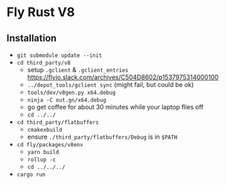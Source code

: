 # Fly Rust V8

## Installation

- `git submodule update --init`
- `cd third_party/v8`
  - setup `.gclient` & `.gclient_entries` https://flyio.slack.com/archives/C504D8602/p1537975314000100
  - `../depot_tools/gclient sync` (might fail, but could be ok)
  - `tools/dev/v8gen.py x64.debug`
  - `ninja -C out.gn/x64.debug`
  - go get coffee for about 30 minutes while your laptop flies off
  - `cd ../../`
- `cd third_party/flatbuffers`
  - `cmakexbuild`
  - ensure `./third_party/flatbuffers/Debug` is in `$PATH`
- `cd fly/packages/v8env`
  - `yarn build`
  - `rollup -c`
  - `cd ../../../`
- `cargo run`
